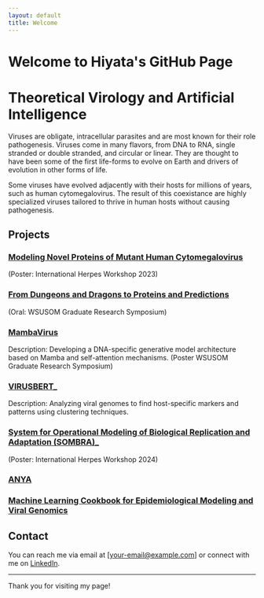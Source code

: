 ```yaml
---
layout: default
title: Welcome
---
```


# Welcome to Hiyata's GitHub Page


# Theoretical Virology and Artificial Intelligence

Viruses are obligate, intracellular parasites and are most known for their role pathogenesis. Viruses come in many flavors, from DNA to RNA, single stranded or double stranded, and circular or linear. They are thought to have been some of the first life-forms to evolve on Earth and drivers of evolution in other forms of life. 

Some viruses have evolved adjacently with their hosts for millions of years, such as human cytomegalovirus. The result of this coexistance are highly specialized viruses tailored to thrive in human hosts without causing pathogenesis. 


## Projects

### [Modeling Novel Proteins of Mutant Human Cytomegalovirus](/_projects/modeling-novel-proteins)


(Poster: International Herpes Workshop 2023)

### [From Dungeons and Dragons to Proteins and Predictions](/_projects/from-dnd-to-proteins)

(Oral: WSUSOM Graduate Research Symposium)


### [MambaVirus](/_projects/mambavirus.md)

Description: Developing a DNA-specific generative model architecture based on Mamba and self-attention mechanisms. (Poster WSUSOM Graduate Research Symposium)

### [VIRUSBERT_](/_projects/VIRUSBERT)

Description: Analyzing viral genomes to find host-specific markers and patterns using clustering techniques.



### [System for Operational Modeling of Biological Replication and Adaptation (SOMBRA)_](/_projects/sombra.md)


(Poster: International Herpes Workshop 2024)

### [ANYA](/_projects/ANYA.md)


### [Machine Learning Cookbook for Epidemiological Modeling and Viral Genomics](/_projects/machine-learning-cookbook.md)



## Contact

You can reach me via email at [your-email@example.com] or connect with me on [LinkedIn](https://www.linkedin.com).

---

Thank you for visiting my page!